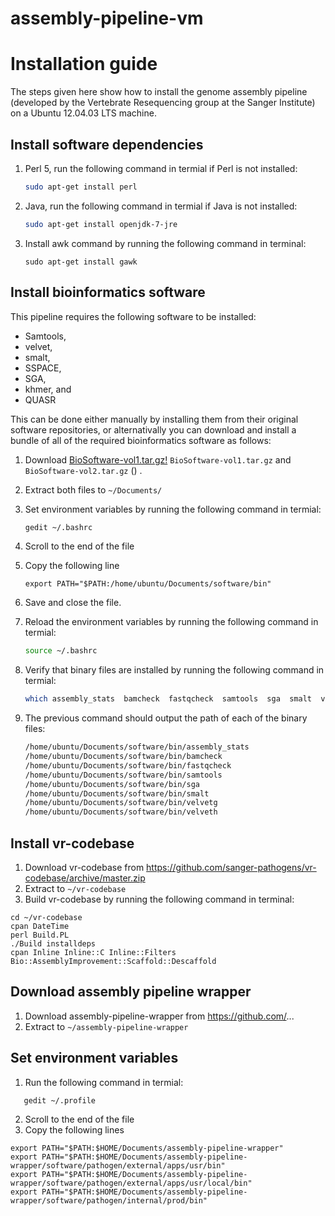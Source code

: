 # assembly-pipeline-vm


# Installation guide

The steps given here show how to install the genome assembly pipeline (developed by the Vertebrate Resequencing group at the Sanger Institute) on a Ubuntu 12.04.03 LTS machine.

## Install software dependencies

1. Perl 5, run the following command in termial if Perl is not installed:

    ```bash
    sudo apt-get install perl
    ```
    
2. Java, run the following command in termial if Java is not installed:

    ```bash
    sudo apt-get install openjdk-7-jre
    ```
    
3. Install awk command by running the following command in terminal:

    ```
    sudo apt-get install gawk 
    ```

## Install bioinformatics software

This pipeline requires the following software to be installed:
* Samtools,
* velvet, 
* smalt, 
* SSPACE, 
* SGA, 
* khmer, and
* QUASR

This can be done either manually by installing them from their original software repositories, or
alternativally you can download and install a bundle of all of the required bioinformatics software as follows:

1. Download [BioSoftware-vol1.tar.gz!](/kad0xf/assembly-pipeline-vm/blob/master/BioSoftware-1.tar.gz) `BioSoftware-vol1.tar.gz` and `BioSoftware-vol2.tar.gz` () .
2. Extract both files to `~/Documents/`
3. Set environment variables by running the following command in termial:

    ```bash
   gedit ~/.bashrc
    ```
    
4. Scroll to the end of the file
5. Copy the following line

    ```
    export PATH="$PATH:/home/ubuntu/Documents/software/bin"
    ```

6. Save and close the file.
7. Reload the environment variables by running the following command in termial:

    ```bash
    source ~/.bashrc
    ```
8. Verify that binary files are installed by running the following command in termial:

    ```bash
    which assembly_stats  bamcheck  fastqcheck  samtools  sga  smalt  velvetg  velveth 
    ```
9. The previous command should output the path of each of the binary files:
    ```bash
    /home/ubuntu/Documents/software/bin/assembly_stats
    /home/ubuntu/Documents/software/bin/bamcheck
    /home/ubuntu/Documents/software/bin/fastqcheck
    /home/ubuntu/Documents/software/bin/samtools
    /home/ubuntu/Documents/software/bin/sga
    /home/ubuntu/Documents/software/bin/smalt
    /home/ubuntu/Documents/software/bin/velvetg
    /home/ubuntu/Documents/software/bin/velveth
    ```


## Install vr-codebase

1. Download vr-codebase from https://github.com/sanger-pathogens/vr-codebase/archive/master.zip
2. Extract to `~/vr-codebase`
3. Build vr-codebase by running the following command in terminal:
```
cd ~/vr-codebase
cpan DateTime
perl Build.PL
./Build installdeps
cpan Inline Inline::C Inline::Filters Bio::AssemblyImprovement::Scaffold::Descaffold
```


## Download assembly pipeline wrapper

1. Download assembly-pipeline-wrapper from https://github.com/...
2. Extract to `~/assembly-pipeline-wrapper`


## Set environment variables

1. Run the following command in termial:
```bash
   gedit ~/.profile
```
2. Scroll to the end of the file
3. Copy the following lines
```
export PATH="$PATH:$HOME/Documents/assembly-pipeline-wrapper"
export PATH="$PATH:$HOME/Documents/assembly-pipeline-wrapper/software/pathogen/external/apps/usr/bin"
export PATH="$PATH:$HOME/Documents/assembly-pipeline-wrapper/software/pathogen/external/apps/usr/local/bin"
export PATH="$PATH:$HOME/Documents/assembly-pipeline-wrapper/software/pathogen/internal/prod/bin"
```

